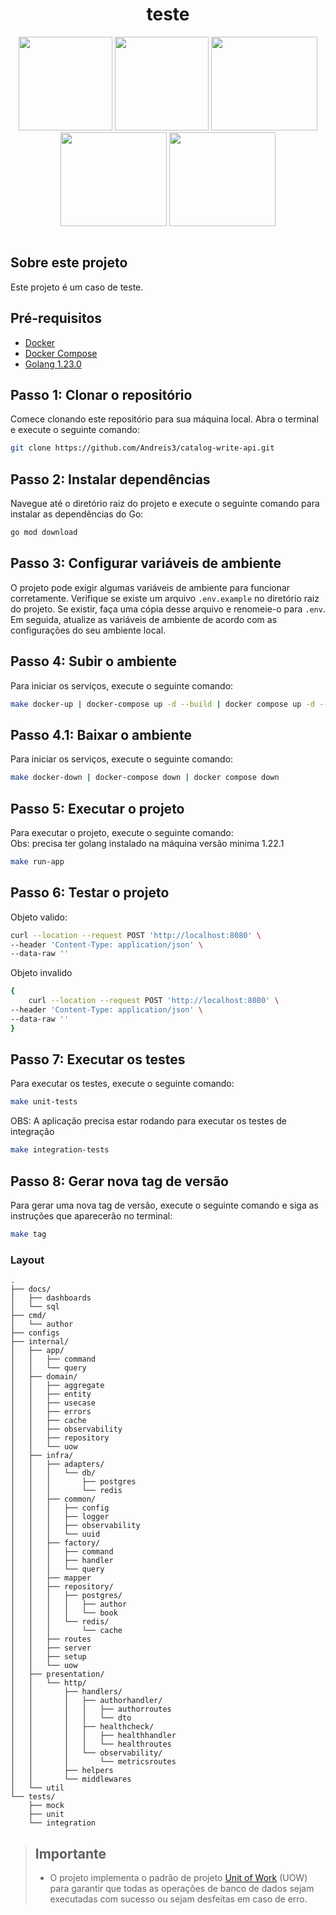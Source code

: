 

<h1 align="center">teste</h1>

<p align="center">
	<img src="docs/images/golang.jpg" width="150" height="150"/>
	<img src="docs/images/postgres.jpg" width="150" height="150"/>
	<img src="docs/images/redis.png" width="170" height="150"/>
	<img src="docs/images/prometheus.png" width="170" height="150">
	<img src="docs/images/grafana.png" width="170" height="150">
</p>
<p align="center">
  <img src="">
</p>

## Sobre este projeto

Este projeto é um caso de teste.

## Pré-requisitos
- [Docker](https://docs.docker.com/install/)
- [Docker Compose](https://docs.docker.com/compose/install/)
- [Golang 1.23.0](https://golang.org/doc/install)

## Passo 1: Clonar o repositório

Comece clonando este repositório para sua máquina local. Abra o terminal e execute o seguinte comando:

```bash
git clone https://github.com/Andreis3/catalog-write-api.git
```

## Passo 2: Instalar dependências

Navegue até o diretório raiz do projeto e execute o seguinte comando para instalar as dependências do Go:

```bash
go mod download
```

## Passo 3: Configurar variáveis de ambiente

O projeto pode exigir algumas variáveis de ambiente para funcionar corretamente. Verifique se existe um arquivo `.env.example` no diretório raiz do projeto. Se existir, faça uma cópia desse arquivo e renomeie-o para `.env`. Em seguida, atualize as variáveis de ambiente de acordo com as configurações do seu ambiente local.


## Passo 4: Subir o ambiente

Para iniciar os serviços, execute o seguinte comando:

```bash
make docker-up | docker-compose up -d --build | docker compose up -d --build
```

## Passo 4.1: Baixar o ambiente

Para iniciar os serviços, execute o seguinte comando:

```bash
make docker-down | docker-compose down | docker compose down
```

## Passo 5: Executar o projeto

Para executar o projeto, execute o seguinte comando: \
Obs: precisa ter golang instalado na máquina versão minima 1.22.1

```bash
make run-app
```

## Passo 6: Testar o projeto
Objeto valido:

```bash
curl --location --request POST 'http://localhost:8080' \
--header 'Content-Type: application/json' \
--data-raw ''
```
Objeto invalido

```bash
{
    curl --location --request POST 'http://localhost:8080' \
--header 'Content-Type: application/json' \
--data-raw ''
}
```



## Passo 7: Executar os testes

Para executar os testes, execute o seguinte comando:

```bash
make unit-tests
```
OBS: A aplicação precisa estar rodando para executar os testes de integração
```bash
make integration-tests
```

## Passo 8: Gerar nova tag de versão

Para gerar uma nova tag de versão, execute o seguinte comando e siga as instruções que aparecerão no terminal:

```bash
make tag
```

### Layout

```tree
.
├── docs/
│   ├── dashboards
│   └── sql
├── cmd/
│   └── author
├── configs
├── internal/
│   ├── app/
│   │   ├── command
│   │   └── query
│   ├── domain/
│   │   ├── aggregate
│   │   ├── entity      
│   │   ├── usecase
│   │   ├── errors
│   │   ├── cache
│   │   ├── observability
│   │   ├── repository
│   │   └── uow
│   ├── infra/
│   │   ├── adapters/
│   │   │   └── db/
│   │   │       ├── postgres
│   │   │       └── redis
│   │   ├── common/
│   │   │   ├── config
│   │   │   ├── logger
│   │   │   ├── observability
│   │   │   └── uuid
│   │   ├── factory/
│   │   │   ├── command
│   │   │   ├── handler
│   │   │   └── query
│   │   ├── mapper
│   │   ├── repository/
│   │   │   ├── postgres/
│   │   │   │   ├── author
│   │   │   │   └── book
│   │   │   └── redis/
│   │   │       └── cache
│   │   ├── routes
│   │   ├── server
│   │   ├── setup
│   │   └── uow
│   ├── presentation/
│   │   └── http/
│   │       ├── handlers/
│   │       │   ├── authorhandler/
│   │       │   │   ├── authorroutes
│   │       │   │   └── dto
│   │       │   ├── healthcheck/
│   │       │   │   ├── healthhandler
│   │       │   │   └── healthroutes
│   │       │   └── observability/
│   │       │       └── metricsroutes
│   │       ├── helpers
│   │       └── middlewares
│   └── util
└── tests/
    ├── mock
    ├── unit
    └── integration
```




> ## Importante
> * O projeto implementa o padrão de projeto [Unit of Work](https://martinfowler.com/eaaCatalog/unitOfWork.html#:~:text=A%20Unit%20of%20Work%20keeps,a%20result%20of%20your%20work.) (UOW) para garantir que todas as operações de banco de dados sejam executadas com sucesso ou sejam desfeitas em caso de erro.
